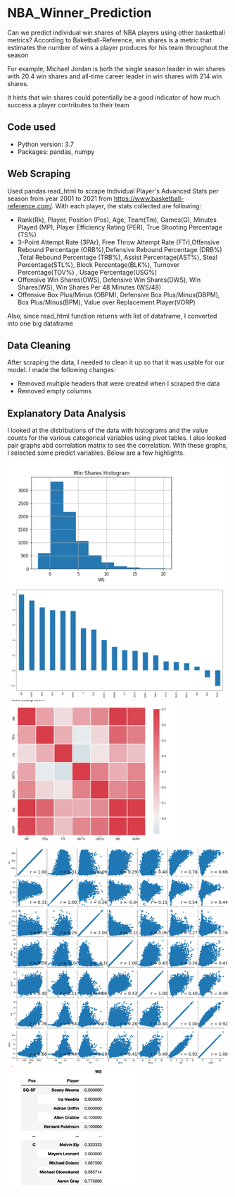 # NBA_Winner_Prediction
 Can we predict individual win shares of NBA players using other basketball metrics?
 According to Baketball-Reference, win shares is a metric that estimates the number of wins a player produces 
 for his team throughout the season
 
 For example, Michael Jordan is both the single season leader in win shares with 20.4 win shares and all-time career 
 leader in win shares with 214 win shares. 
 
 It hints that win shares could potentially be a good indicator of how much success a player contributes to their team

## Code used 
- Python version: 3.7
- Packages: pandas, numpy

## Web Scraping
Used pandas read_html to scrape Individual Player's Advanced Stats per season from year 2001 to 2021
from https://www.basketball-reference.com/. With each player, the stats collected are following:
- Rank(Rk), Player, Position (Pos), Age, Team(Tm), Games(G), Minutes Played (MP), 
Player Efficiency Rating (PER), True Shooting Percentage (TS%)
- 3-Point Attempt Rate (3PAr), Free Throw Attempt Rate (FTr),Offensive Rebound Percentage (ORB%),Defensive Rebound Percentage (DRB%)
,Total Rebound Percentage (TRB%), Assist Percentage(AST%), Steal Percentage(STL%), Block Percentage(BLK%), Turnover Percentage(TOV%)
, Usage Percentage(USG%)
- Offensive Win Shares(OWS), Defensive Win Shares(DWS), Win Shares(WS), Win Shares Per 48 Minutes (WS/48)
- Offensive Box Plus/Minus (OBPM), Defensive Box Plus/Minus(DBPM), Box Plus/Minus(BPM), Value over Replacement Player(VORP)

Also, since read_html function returns with list of dataframe, I converted into one big dataframe

## Data Cleaning
After scraping the data, I needed to clean it up so that it was usable for our model. I made the following changes:
- Removed multiple headers that were created when I scraped the data
- Removed empty columns 

## Explanatory Data Analysis

I looked at the distributions of the data with histograms and the value counts for the various categorical variables using pivot tables. 
I also looked pair graphs abd correlation matrix to see the correlation. With these graphs, I selected some predict variables.
Below are a few highlights.

<img src="https://github.com/yoonhaK/NBA_Winner_Prediction/blob/master/graph_images/WS_histogram.png" width="500"/>
<img src="https://github.com/yoonhaK/NBA_Winner_Prediction/blob/master/graph_images/barchart.png" width="500"/>
<img src="https://github.com/yoonhaK/NBA_Winner_Prediction/blob/master/graph_images/heatmap.png" width="400"/>
<img src="https://github.com/yoonhaK/NBA_Winner_Prediction/blob/master/graph_images/pair_plots.png" width="600"/>
<img src="https://github.com/yoonhaK/NBA_Winner_Prediction/blob/master/graph_images/pivot_table.png" width="300"/>

